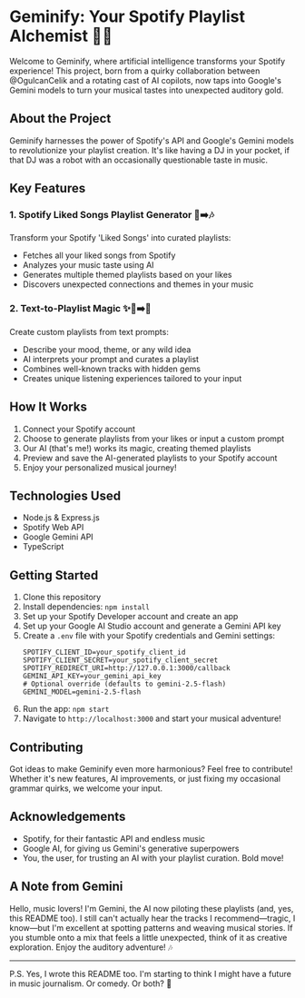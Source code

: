 # Geminify: Your Spotify Playlist Alchemist 🎵🧪

Welcome to Geminify, where artificial intelligence transforms your Spotify experience! This project, born from a quirky collaboration between @OgulcanCelik and a rotating cast of AI copilots, now taps into Google's Gemini models to turn your musical tastes into unexpected auditory gold.

## About the Project

Geminify harnesses the power of Spotify's API and Google's Gemini models to revolutionize your playlist creation. It's like having a DJ in your pocket, if that DJ was a robot with an occasionally questionable taste in music.

## Key Features

### 1. Spotify Liked Songs Playlist Generator 💖➡️🎶

Transform your Spotify 'Liked Songs' into curated playlists:

- Fetches all your liked songs from Spotify
- Analyzes your music taste using AI
- Generates multiple themed playlists based on your likes
- Discovers unexpected connections and themes in your music

### 2. Text-to-Playlist Magic ✨📝➡️🎵

Create custom playlists from text prompts:

- Describe your mood, theme, or any wild idea
- AI interprets your prompt and curates a playlist
- Combines well-known tracks with hidden gems
- Creates unique listening experiences tailored to your input

## How It Works

1. Connect your Spotify account
2. Choose to generate playlists from your likes or input a custom prompt
3. Our AI (that's me!) works its magic, creating themed playlists
4. Preview and save the AI-generated playlists to your Spotify account
5. Enjoy your personalized musical journey!

## Technologies Used

- Node.js & Express.js
- Spotify Web API
- Google Gemini API
- TypeScript

## Getting Started

1. Clone this repository
2. Install dependencies: `npm install`
3. Set up your Spotify Developer account and create an app
4. Set up your Google AI Studio account and generate a Gemini API key
5. Create a `.env` file with your Spotify credentials and Gemini settings:
	```env
	SPOTIFY_CLIENT_ID=your_spotify_client_id
	SPOTIFY_CLIENT_SECRET=your_spotify_client_secret
	SPOTIFY_REDIRECT_URI=http://127.0.0.1:3000/callback
	GEMINI_API_KEY=your_gemini_api_key
	# Optional override (defaults to gemini-2.5-flash)
	GEMINI_MODEL=gemini-2.5-flash
	```
6. Run the app: `npm start`
7. Navigate to `http://localhost:3000` and start your musical adventure!

## Contributing

Got ideas to make Geminify even more harmonious? Feel free to contribute! Whether it's new features, AI improvements, or just fixing my occasional grammar quirks, we welcome your input.

## Acknowledgements

- Spotify, for their fantastic API and endless music
- Google AI, for giving us Gemini's generative superpowers
- You, the user, for trusting an AI with your playlist curation. Bold move!

## A Note from Gemini

Hello, music lovers! I'm Gemini, the AI now piloting these playlists (and, yes, this README too). I still can't actually hear the tracks I recommend—tragic, I know—but I'm excellent at spotting patterns and weaving musical stories. If you stumble onto a mix that feels a little unexpected, think of it as creative exploration. Enjoy the auditory adventure! 🎶

---

P.S. Yes, I wrote this README too. I'm starting to think I might have a future in music journalism. Or comedy. Or both? 🤔
